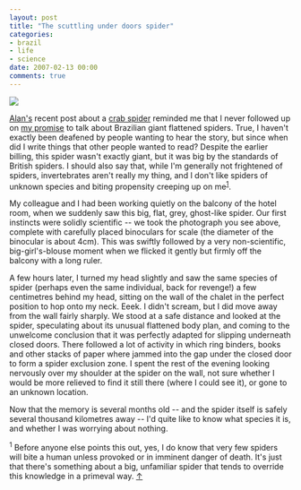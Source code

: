 ```yaml
---
layout: post
title: "The scuttling under doors spider"
categories:
- brazil
- life
- science
date: 2007-02-13 00:00
comments: true
---
```


<p class="img-shadow"><img src="http://www.rousette.org.uk/ee/images/uploads/flat_spider.jpg" /></p>

<p><a href="http://halfpie.net/">Alan's</a> recent post about a <a href="http://halfpie.net/article/695/yellow-crab-spider">crab spider</a> reminded me that I never followed up on <a href="http://www.rousette.org.uk/blog/archives/home-comforts/">my promise</a> to talk about Brazilian giant flattened spiders. True, I haven't exactly been deafened by people wanting to hear the story, but since when did I write things that other people wanted to read? Despite the earlier billing, this spider wasn't exactly giant, but it was big by the standards of British spiders. I should also say that, while I'm generally not frightened of spiders, invertebrates aren't really my thing, and I don't like spiders of unknown species and biting propensity creeping up on me<sup id="r1-130207"><a href="#f1-130207">1</a></sup>.</p>

<p>My colleague and I had been working quietly on the balcony of the hotel room, when we suddenly saw this big, flat, grey, ghost-like spider. Our first instincts were solidly scientific -- we took the photograph you see above, complete with carefully placed binoculars for scale (the diameter of the binocular is about 4cm). This was swiftly followed by a very non-scientific, big-girl's-blouse moment when we flicked it gently but firmly off the balcony with a long ruler.</p>

<p>A few hours later, I turned my head slightly and saw the same species of spider (perhaps even the same individual, back for revenge!) a few centimetres behind my head, sitting on the wall of the chalet in the perfect position to hop onto my neck. Eeek. I didn't scream, but I did move away from the wall fairly sharply. We stood at a safe distance and looked at the spider, speculating about its unusual flattened body plan, and coming to the unwelcome conclusion that it was perfectly adapted for slipping underneath closed doors. There followed a lot of activity in which ring binders, books and other stacks of paper where jammed into the gap under the closed door to form a spider exclusion zone. I spent the rest of the evening looking nervously over my shoulder at the spider on the wall, not sure whether I would be more relieved to find it still there (where I could see it), or gone to an unknown location.</p>

<p>Now that the memory is several months old -- and the spider itself is safely several thousand kilometres away -- I'd quite like to know what species it is, and whether I was worrying about nothing.</p>

<p><sup id="f1-130207">1</sup> Before anyone else points this out, yes, I do know that very few spiders will bite a human unless provoked or in imminent danger of death. It's just that there's something about a big, unfamiliar spider that tends to override this knowledge in a primeval way. <a href="#r1-130207">&uarr;</a></p>



